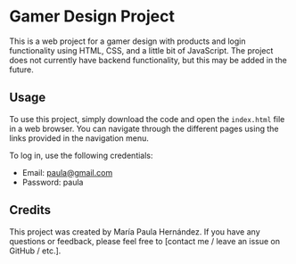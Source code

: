 # Gamer Design Project

This is a web project for a gamer design with products and login functionality using HTML, CSS, and a little bit of JavaScript. The project does not currently have backend functionality, but this may be added in the future.

## Usage

To use this project, simply download the code and open the `index.html` file in a web browser. You can navigate through the different pages using the links provided in the navigation menu.

To log in, use the following credentials:
- Email: paula@gmail.com
- Password: paula

## Credits

This project was created by María Paula Hernández. If you have any questions or feedback, please feel free to [contact me / leave an issue on GitHub / etc.].

